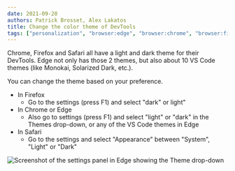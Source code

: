 ```yaml
---
date: 2021-09-20
authors: Patrick Brosset, Alex Lakatos
title: Change the color theme of DevTools
tags: ["personalization", "browser:edge", "browser:chrome", "browser:firefox", "browser:safari"]
---
```

Chrome, Firefox and Safari all have a light and dark theme for their DevTools. Edge not only has those 2 themes, but also about 10 VS Code themes (like Monokai, Solarized Dark, etc.).

You can change the theme based on your preference.

* In Firefox
  * Go to the settings (press F1) and select "dark" or light"
* In Chrome or Edge
  * Also go to settings (press F1) and select "light" or "dark" in the Themes drop-down, or any of the VS Code themes in Edge
* In Safari
  * Go to the settings and select "Appearance" between "System", "Light" or "Dark"

![Screenshot of the settings panel in Edge showing the Theme drop-down](/assets/img/change-color-theme.png)